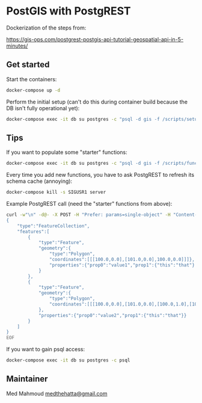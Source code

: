 PostGIS with PostgREST
======================

Dockerization of the steps from:

https://gis-ops.com/postgrest-postgis-api-tutorial-geospatial-api-in-5-minutes/


Get started
-----------

Start the containers:

```bash
docker-compose up -d
```

Perform the initial setup (can't do this during container build because the DB
isn't fully operational yet):

```bash
docker-compose exec -it db su postgres -c "psql -d gis -f /scripts/setup.sql"
```

Tips
----

If you want to populate some "starter" functions:

```bash
docker-compose exec -it db su postgres -c "psql -d gis -f /scripts/functions.sql"
```

Every time you add new functions, you have to ask PostgREST to refresh its
schema cache (annoying):
```bash
docker-compose kill -s SIGUSR1 server
```

Example PostgREST call (need the "starter" functions from above):

```bash
curl -w"\n" -d@- -X POST -H "Prefer: params=single-object" -H "Content-Type: application/json" "http://localhost:3000/rpc/singlegeojsonparam" <<EOF
{
    "type":"FeatureCollection",
    "features":[
        {
            "type":"Feature",
            "geometry":{
                "type":"Polygon",
                "coordinates":[[[100.0,0.0],[101.0,0.0],100.0,0.0]]]},
                "properties":{"prop0":"value1","prop1":{"this":"that"}
            }
        },
        {
            "type":"Feature",
            "geometry":{
                "type":"Polygon",
                "coordinates":[[[100.0,0.0],[101.0,0.0],[100.0,1.0],[100.0,0.0]]]
            },
            "properties":{"prop0":"value2","prop1":{"this":"that"}}
        }
    ]
}
EOF
```

If you want to gain psql access:

```bash
docker-compose exec -it db su postgres -c psql
```

Maintainer
----------

Med Mahmoud <medthehatta@gmail.com>
